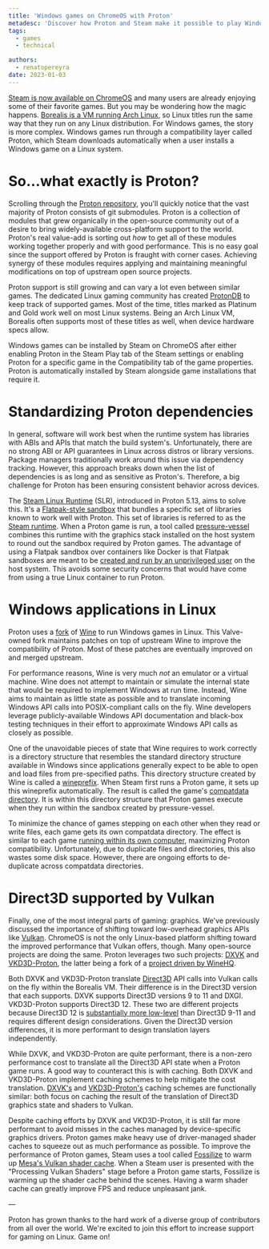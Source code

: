 ```yaml
---
title: 'Windows games on ChromeOS with Proton'
metadesc: 'Discover how Proton and Steam make it possible to play Windows games on ChromeOS.'
tags:
  - games
  - technical

authors:
  - renatopereyra
date: 2023-01-03
---
```


[Steam is now available on ChromeOS](https://www.chromium.org/chromium-os/steam-on-chromeos/)
and many users are already enjoying some of their favorite games. But you may be
wondering how the magic happens.
[Borealis is a VM running Arch Linux](https://chromeos.dev/en/posts/bringing-steam-to-chromeos),
so Linux titles run the same way that they run on any Linux distribution. For
Windows games, the story is more complex. Windows games run through a
compatibility layer called Proton, which Steam downloads automatically when a
user installs a Windows game on a Linux system.

# So…what exactly is Proton?

Scrolling through the [Proton
repository](https://github.com/ValveSoftware/Proton), you'll quickly notice that
the vast majority of Proton consists of git submodules. Proton is a collection
of modules that grew organically in the open-source community out of a desire to
bring widely-available cross-platform support to the world. Proton's real
value-add is sorting out _how_ to get all of these modules working together
properly and with good performance. This is no easy goal since the support
offered by Proton is fraught with corner cases. Achieving synergy of these
modules requires applying and maintaining meaningful modifications on top of
upstream open source projects.

Proton support is still growing and can vary a lot even between similar games.
The dedicated Linux gaming community has created
[ProtonDB](https://www.protondb.com/) to keep track of supported games. Most of
the time, titles marked as Platinum and Gold work well on most Linux systems.
Being an Arch Linux VM, Borealis often supports most of these titles as well,
when device hardware specs allow.

Windows games can be installed by Steam on ChromeOS after either enabling
Proton in the Steam Play tab of the Steam settings or enabling Proton for a
specific game in the Compatibility tab of the game properties. Proton is
automatically installed by Steam alongside game installations that require it.

# Standardizing Proton dependencies

In general, software will work best when the runtime system has libraries with
ABIs and APIs that match the build system's. Unfortunately, there are no strong
ABI or API guarantees in Linux across distros or library versions. Package
managers traditionally work around this issue via dependency tracking. However,
this approach breaks down when the list of dependencies is as long and as
sensitive as Proton's. Therefore, a big challenge for Proton has been ensuring
consistent behavior across devices.

The
[Steam Linux Runtime](https://gitlab.steamos.cloud/steamrt/steamlinuxruntime/-/tree/master/)
(SLR), introduced in Proton 5.13, aims to solve this. It's a [Flatpak-style
sandbox](https://flatpak.org/faq/) that bundles a specific set of libraries
known to work well with Proton. This set of libraries is referred to as the
[Steam runtime](https://gitlab.steamos.cloud/steamrt/steam-runtime-tools/-/blob/main/docs/ld-library-path-runtime.md).
When a Proton game is run, a tool called
[pressure-vessel](https://gitlab.steamos.cloud/steamrt/steam-runtime-tools/-/blob/master/docs/pressure-vessel.md)
combines this runtime with the graphics stack installed on the host system
to round out the sandbox required by Proton games. The advantage of using a
Flatpak sandbox over containers like Docker is that Flatpak sandboxes are meant
to be
[created and run by an unprivileged user](https://docs.flatpak.org/en/latest/under-the-hood.html#underlying-technologies)
on the host system. This avoids some security concerns that would have come from
using a true Linux container to run Proton.

# Windows applications in Linux

Proton uses a [fork](https://github.com/ValveSoftware/wine/tree/proton_7.0) of
[Wine](https://www.winehq.org/) to run Windows games in Linux. This Valve-owned
fork maintains patches on top of upstream Wine to improve the compatibility of
Proton. Most of these patches are eventually improved on and merged upstream.

For performance reasons, Wine is very much _not_ an emulator or a virtual
machine. Wine does not attempt to maintain or simulate the internal state that
would be required to implement Windows at run time. Instead, Wine aims to
maintain as little state as possible and to translate incoming Windows API calls
into POSIX-compliant calls on the fly. Wine developers leverage
publicly-available Windows API documentation and black-box testing techniques in
their effort to approximate Windows API calls as closely as possible.

One of the unavoidable pieces of state that Wine requires to work correctly is
a directory structure that resembles the standard directory structure available
in Windows since applications generally expect to be able to open and load files
from pre-specified paths. This directory structure created by Wine is called a
[wineprefix](https://wiki.winehq.org/FAQ#Wineprefixes). When Steam first runs a
Proton game, it sets up this wineprefix automatically. The result is called the
game's
[compatdata directory](https://github.com/ValveSoftware/Proton/blob/proton_7.0/proton#L401).
It is within this directory structure that Proton games execute when they run
within the sandbox created by pressure-vessel.

To minimize the chance of games stepping on each other when they read or write
files, each game gets its own compatdata directory. The effect is similar to
each game
[running within its own computer](https://wiki.winehq.org/FAQ#How_can_I_run_two_programs_as_if_they_were_on_different_computers.3F),
maximizing Proton compatibility. Unfortunately, due to duplicate files and
directories, this also wastes some disk space. However, there are ongoing
efforts to de-duplicate across compatdata directories.

# Direct3D supported by Vulkan

Finally, one of the most integral parts of gaming: graphics. We've previously
discussed the importance of shifting toward low-overhead graphics APIs like
[Vulkan](https://chromeos.dev/en/posts/improving-vulkan-availability-with-venus).
ChromeOS is not the only Linux-based platform shifting toward the improved
performance that Vulkan offers, though. Many open-source projects are doing the
same. Proton leverages two such projects:
[DXVK](https://github.com/doitsujin/dxvk/tree/279b4b7ec225c2c4bddc4eb6ddfa8bfe89c8bf5c)
and
[VKD3D-Proton](https://github.com/HansKristian-Work/vkd3d-proton/tree/3e5aab6fb3e18f81a71b339be4cb5cdf55140980),
the latter being a fork of a [project driven by
WineHQ](https://source.winehq.org/git/vkd3d.git/).

Both DXVK and VKD3D-Proton translate
[Direct3D](https://docs.microsoft.com/en-us/windows/win32/direct3d) API calls
into Vulkan calls on the fly within the Borealis VM. Their difference is in the
Direct3D version that each supports. DXVK supports Direct3D versions 9 to 11 and
DXGI. VKD3D-Proton supports Direct3D 12. These two are different projects
because Direct3D 12 is
[substantially more low-level](https://www.anandtech.com/show/7889/microsoft-announces-directx-12-low-level-graphics-programming-comes-to-directx)
than Direct3D 9-11 and requires different design considerations. Given the
Direct3D version differences, it is more performant to design translation layers
independently.

While DXVK, and VKD3D-Proton are quite performant, there is a non-zero
performance cost to translate all the Direct3D API state when a Proton game
runs. A good way to counteract this is with caching. Both DXVK and VKD3D-Proton
implement caching schemes to help mitigate the cost translation.
[DXVK's](https://github.com/doitsujin/dxvk#state-cache) and
[VKD3D-Proton's](https://github.com/HansKristian-Work/vkd3d-proton/blob/c47a6a904bbeebcb2fbed4e7accfae5bd17cff2f/README.md#shader-cache)
caching schemes are functionally similar: both focus on caching the result of
the translation of Direct3D graphics state and shaders to Vulkan.

Despite caching efforts by DXVK and VKD3D-Proton, it is still far more
performant to avoid misses in the caches managed by device-specific
graphics drivers. Proton games make heavy use of driver-managed shader caches to squeeze out as
much performance as possible. To improve the performance of Proton games, Steam
uses a tool called [Fossilize](https://github.com/ValveSoftware/Fossilize) to
warm up
[Mesa's Vulkan shader cache](https://gitlab.freedesktop.org/mesa/mesa/-/merge_requests/15390).
When a Steam user is presented with the "Processing Vulkan Shaders" stage before
a Proton game starts, Fossilize is warming up the shader cache behind the
scenes. Having a warm shader cache can greatly improve FPS and reduce unpleasant
jank.

—

Proton has grown thanks to the hard work of a diverse group of contributors
from all over the world. We're excited to join this effort to increase support
for gaming on Linux. Game on!
